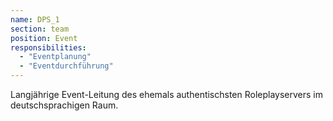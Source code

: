 ```yaml
---
name: DPS_1
section: team
position: Event
responsibilities:
  - "Eventplanung"
  - "Eventdurchführung"
---
```

Langjährige Event-Leitung des ehemals authentischsten Roleplayservers im deutschsprachigen Raum.
